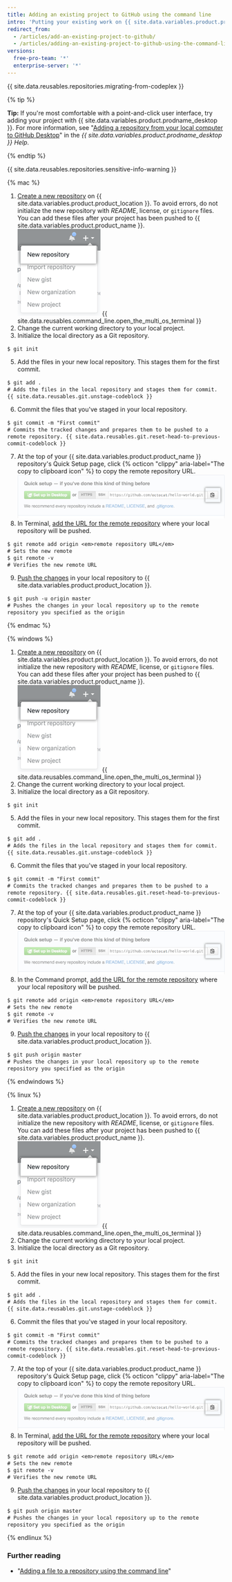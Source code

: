 ```yaml
---
title: Adding an existing project to GitHub using the command line
intro: 'Putting your existing work on {{ site.data.variables.product.product_name }} can let you share and collaborate in lots of great ways.'
redirect_from:
  - /articles/add-an-existing-project-to-github/
  - /articles/adding-an-existing-project-to-github-using-the-command-line
versions:
  free-pro-team: '*'
  enterprise-server: '*'
---
```

{{ site.data.reusables.repositories.migrating-from-codeplex }}

{% tip %}

**Tip:** If you're most comfortable with a point-and-click user interface, try adding your project with {{ site.data.variables.product.prodname_desktop }}. For more information, see "[Adding a repository from your local computer to GitHub Desktop](/desktop/guides/contributing-to-projects/adding-a-repository-from-your-local-computer-to-github-desktop)" in the *{{ site.data.variables.product.prodname_desktop }} Help*.

{% endtip %}

{{ site.data.reusables.repositories.sensitive-info-warning }}

{% mac %}

1. [Create a new repository](/articles/creating-a-new-repository) on {{ site.data.variables.product.product_location }}. To avoid errors, do not initialize the new repository with *README*, license, or `gitignore` files. You can add these files after your project has been pushed to {{ site.data.variables.product.product_name }}.
	![Create New Repository drop-down](/assets/images/help/repository/repo-create.png)
{{ site.data.reusables.command_line.open_the_multi_os_terminal }}
3. Change the current working directory to your local project.
4. Initialize the local directory as a Git repository.
  ```shell
  $ git init
  ```
5. Add the files in your new local repository. This stages them for the first commit.
  ```shell
  $ git add .
  # Adds the files in the local repository and stages them for commit. {{ site.data.reusables.git.unstage-codeblock }}
  ```
6. Commit the files that you've staged in your local repository.
  ```shell
  $ git commit -m "First commit"
  # Commits the tracked changes and prepares them to be pushed to a remote repository. {{ site.data.reusables.git.reset-head-to-previous-commit-codeblock }}
  ```
7. At the top of your {{ site.data.variables.product.product_name }} repository's Quick Setup page, click {% octicon "clippy" aria-label="The copy to clipboard icon" %} to copy the remote repository URL.
	![Copy remote repository URL field](/assets/images/help/repository/copy-remote-repository-url-quick-setup.png)
8. In Terminal, [add the URL for the remote repository](/articles/adding-a-remote) where your local repository will be pushed.
  ```shell
  $ git remote add origin <em>remote repository URL</em>
  # Sets the new remote
  $ git remote -v
  # Verifies the new remote URL
  ```
9. [Push the changes](/articles/pushing-commits-to-a-remote-repository/) in your local repository to {{ site.data.variables.product.product_location }}.
  ```shell
  $ git push -u origin master
  # Pushes the changes in your local repository up to the remote repository you specified as the origin
  ```

{% endmac %}

{% windows %}

1. [Create a new repository](/articles/creating-a-new-repository) on {{ site.data.variables.product.product_location }}. To avoid errors, do not initialize the new repository with *README*, license, or `gitignore` files. You can add these files after your project has been pushed to {{ site.data.variables.product.product_name }}.
	![Create New Repository drop-down](/assets/images/help/repository/repo-create.png)
{{ site.data.reusables.command_line.open_the_multi_os_terminal }}
3. Change the current working directory to your local project.
4. Initialize the local directory as a Git repository.
  ```shell
  $ git init
  ```
5. Add the files in your new local repository. This stages them for the first commit.
  ```shell
  $ git add .
  # Adds the files in the local repository and stages them for commit. {{ site.data.reusables.git.unstage-codeblock }}
  ```
6. Commit the files that you've staged in your local repository.
  ```shell
  $ git commit -m "First commit"
  # Commits the tracked changes and prepares them to be pushed to a remote repository. {{ site.data.reusables.git.reset-head-to-previous-commit-codeblock }}
  ```
7. At the top of your {{ site.data.variables.product.product_name }} repository's Quick Setup page, click {% octicon "clippy" aria-label="The copy to clipboard icon" %} to copy the remote repository URL.
	![Copy remote repository URL field](/assets/images/help/repository/copy-remote-repository-url-quick-setup.png)
8. In the Command prompt, [add the URL for the remote repository](/articles/adding-a-remote) where your local repository will be pushed.
  ```shell
  $ git remote add origin <em>remote repository URL</em>
  # Sets the new remote
  $ git remote -v
  # Verifies the new remote URL
  ```
9. [Push the changes](/articles/pushing-commits-to-a-remote-repository/) in your local repository to {{ site.data.variables.product.product_location }}.
  ```shell
  $ git push origin master
  # Pushes the changes in your local repository up to the remote repository you specified as the origin
  ```

{% endwindows %}

{% linux %}

1. [Create a new repository](/articles/creating-a-new-repository) on {{ site.data.variables.product.product_location }}. To avoid errors, do not initialize the new repository with *README*, license, or `gitignore` files. You can add these files after your project has been pushed to {{ site.data.variables.product.product_name }}.
	![Create New Repository drop-down](/assets/images/help/repository/repo-create.png)
{{ site.data.reusables.command_line.open_the_multi_os_terminal }}
3. Change the current working directory to your local project.
4. Initialize the local directory as a Git repository.
  ```shell
  $ git init
  ```
5. Add the files in your new local repository. This stages them for the first commit.
  ```shell
  $ git add .
  # Adds the files in the local repository and stages them for commit. {{ site.data.reusables.git.unstage-codeblock }}
  ```
6. Commit the files that you've staged in your local repository.
  ```shell
  $ git commit -m "First commit"
  # Commits the tracked changes and prepares them to be pushed to a remote repository. {{ site.data.reusables.git.reset-head-to-previous-commit-codeblock }}
  ```
7. At the top of your {{ site.data.variables.product.product_name }} repository's Quick Setup page, click {% octicon "clippy" aria-label="The copy to clipboard icon" %} to copy the remote repository URL.
	![Copy remote repository URL field](/assets/images/help/repository/copy-remote-repository-url-quick-setup.png)
8. In Terminal, [add the URL for the remote repository](/articles/adding-a-remote) where your local repository will be pushed.
  ```shell
  $ git remote add origin <em>remote repository URL</em>
  # Sets the new remote
  $ git remote -v
  # Verifies the new remote URL
  ```
9. [Push the changes](/articles/pushing-commits-to-a-remote-repository/) in your local repository to {{ site.data.variables.product.product_location }}.
  ```shell
  $ git push origin master
  # Pushes the changes in your local repository up to the remote repository you specified as the origin
  ```

{% endlinux %}

### Further reading

- "[Adding a file to a repository using the command line](/articles/adding-a-file-to-a-repository-using-the-command-line)"
